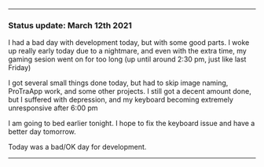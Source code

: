 ***

### Status update: March 12th 2021

I had a bad day with development today, but with some good parts. I woke up really early today due to a nightmare, and even with the extra time, my gaming sesion went on for too long (up until around 2:30 pm, just like last Friday)

I got several small things done today, but had to skip image naming, ProTraApp work, and some other projects. I still got a decent amount done, but I suffered with depression, and my keyboard becoming extremely unresponsive after 6:00 pm

I am going to bed earlier tonight. I hope to fix the keyboard issue and have a better day tomorrow.

Today was a bad/OK day for development.

***
